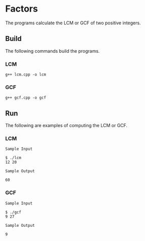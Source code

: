 # Factors

The programs calculate the LCM or GCF of two positive integers.

## Build

The following commands build the programs.

### LCM

```
g++ lcm.cpp -o lcm
```

### GCF

```
g++ gcf.cpp -o gcf
```

## Run

The following are examples of computing the LCM or GCF.

### LCM

`Sample Input`
```
$ ./lcm
12 20
```

`Sample Output`
```
60
```

### GCF

`Sample Input`
```
$ ./gcf
9 27
```

`Sample Output`
```
9
```